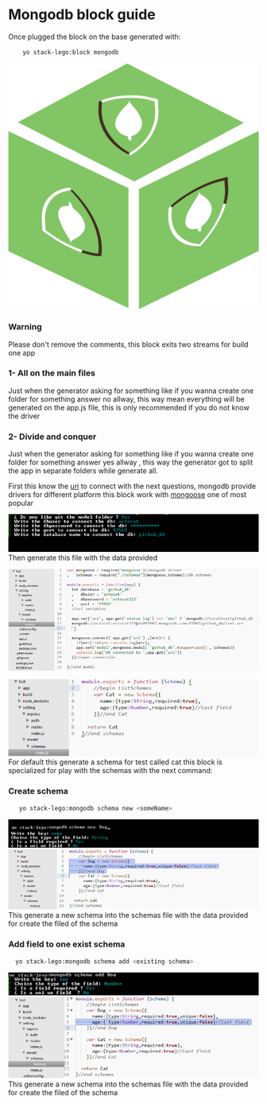 # Mongodb block guide 
Once plugged the block on the base generated with:
```sh
	yo stack-lego:block mongodb
```
![alt mongodb block](../../images/mongodb-block.png)

### Warning 
 Please don't remove the comments, this block exits two streams for build one app

### 1- All on the main files 
 
Just when the generator asking for something like if you wanna create one folder for something answer no allway, this way mean everything will be generated on the app.js file, this is only recommended if you do not know the driver


### 2- Divide and conquer
Just when the generator asking for something like if you wanna create one folder for something answer yes allway , this way the generator got to split the app in separate folders while generate all.

 
First this know the [uri](http://mongoosejs.com/docs/connections.html) to connect with the next questions, mongodb provide drivers for different platform this block work with [mongoose](http://mongoosejs.com/) one of most popular 

![alt set uri](../../images/set-uri.png)
Then generate this file with the data provided 

![alt mongo connection](../../images/mongo-connect.png)

![alt mongo schema](../../images/mongodb-schemas.png)
For default this generate a schema for test called cat this block is specialized for play with the schemas with the next command: 

### Create schema

```sh 
   yo stack-lego:mongodb schema new <someName>
```
![alt mongo schema](../../images/new-schema.png)
![alt mongo schema doc](../../images/new-schema-doc.png)
This generate a new schema into the schemas file with the data provided for create the filed of the schema 

### Add field to one exist schema

```sh 
  yo stack-lego:mongodb schema add <existing schema>
```
![alt add field](../../images/add-field.png)
![alt add field doc](../../images/add-field-doc.png)
This generate a new schema into the schemas file with the data provided for create the filed of the schema 





















